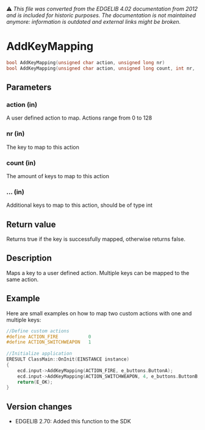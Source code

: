 :warning: _This file was converted from the EDGELIB 4.02 documentation from 2012 and is included for historic purposes. The documentation is not maintained anymore: information is outdated and external links might be broken._

# AddKeyMapping


```c++
bool AddKeyMapping(unsigned char action, unsigned long nr) 
bool AddKeyMapping(unsigned char action, unsigned long count, int nr, ...)
```

## Parameters
### action (in)
A user defined action to map. Actions range from 0 to 128

### nr (in)
The key to map to this action

### count (in)
The amount of keys to map to this action

### ... (in)
Additional keys to map to this action, should be of type int

## Return value
Returns true if the key is successfully mapped, otherwise returns false.

## Description
Maps a key to a user defined action. Multiple keys can be mapped to the same action.

## Example
Here are small examples on how to map two custom actions with one and multiple keys:

```c++
//Define custom actions 
#define ACTION_FIRE           0 
#define ACTION_SWITCHWEAPON   1 
 
//Initialize application 
ERESULT ClassMain::OnInit(EINSTANCE instance) 
{ 
    ecd.input->AddKeyMapping(ACTION_FIRE, e_buttons.ButtonA); 
    ecd.input->AddKeyMapping(ACTION_SWITCHWEAPON, 4, e_buttons.ButtonB, e_buttons.ButtonC, e_buttons.Soft1, e_buttons.Soft2); 
    return(E_OK); 
}
```

## Version changes
- EDGELIB 2.70: Added this function to the SDK


